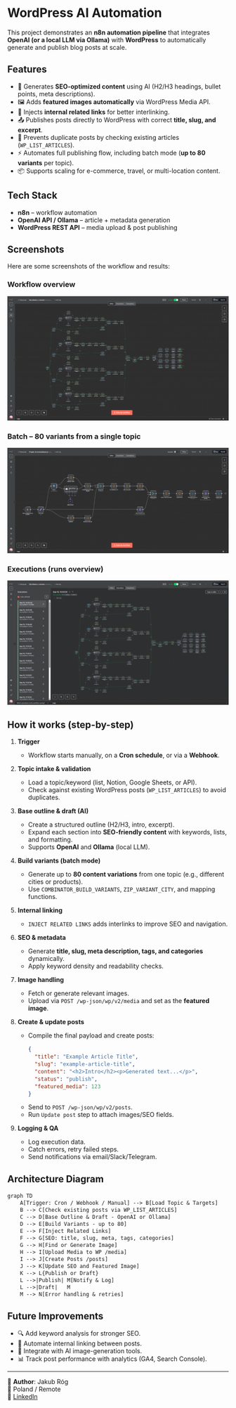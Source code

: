 # WordPress AI Automation

This project demonstrates an **n8n automation pipeline** that integrates **OpenAI (or a local LLM via Ollama)** with **WordPress** to automatically generate and publish blog posts at scale.

## Features
- 📝 Generates **SEO-optimized content** using AI (H2/H3 headings, bullet points, meta descriptions).
- 🖼️ Adds **featured images automatically** via WordPress Media API.
- 🧩 Injects **internal related links** for better interlinking.
- 📤 Publishes posts directly to WordPress with correct **title, slug, and excerpt**.
- 🚫 Prevents duplicate posts by checking existing articles (`WP_LIST_ARTICLES`).
- ⚡ Automates full publishing flow, including batch mode (**up to 80 variants** per topic).
- 📦 Supports scaling for e-commerce, travel, or multi-location content.

## Tech Stack
- **n8n** – workflow automation  
- **OpenAI API / Ollama** – article + metadata generation  
- **WordPress REST API** – media upload & post publishing  

## Screenshots
Here are some screenshots of the workflow and results:

### Workflow overview
![Workflow](assets/Workflow.jpg)

### Batch – 80 variants from a single topic
![Single 80 Articles](assets/Single-80-articles.jpg)

### Executions (runs overview)
![Executions](assets/Executions-workflow.jpg)

## How it works (step-by-step)

1. **Trigger**
   - Workflow starts manually, on a **Cron schedule**, or via a **Webhook**.

2. **Topic intake & validation**
   - Load a topic/keyword (list, Notion, Google Sheets, or API).
   - Check against existing WordPress posts (`WP_LIST_ARTICLES`) to avoid duplicates.

3. **Base outline & draft (AI)**
   - Create a structured outline (H2/H3, intro, excerpt).
   - Expand each section into **SEO-friendly content** with keywords, lists, and formatting.
   - Supports **OpenAI** and **Ollama** (local LLM).

4. **Build variants (batch mode)**
   - Generate up to **80 content variations** from one topic (e.g., different cities or products).
   - Use `COMBINATOR_BUILD_VARIANTS`, `ZIP_VARIANT_CITY`, and mapping functions.

5. **Internal linking**
   - `INJECT RELATED LINKS` adds interlinks to improve SEO and navigation.

6. **SEO & metadata**
   - Generate **title, slug, meta description, tags, and categories** dynamically.
   - Apply keyword density and readability checks.

7. **Image handling**
   - Fetch or generate relevant images.
   - Upload via `POST /wp-json/wp/v2/media` and set as the **featured image**.

8. **Create & update posts**
   - Compile the final payload and create posts:  
     ```json
     {
       "title": "Example Article Title",
       "slug": "example-article-title",
       "content": "<h2>Intro</h2><p>Generated text...</p>",
       "status": "publish",
       "featured_media": 123
     }
     ```
   - Send to `POST /wp-json/wp/v2/posts`.  
   - Run `Update post` step to attach images/SEO fields.

9. **Logging & QA**
   - Log execution data.
   - Catch errors, retry failed steps.
   - Send notifications via email/Slack/Telegram.

## Architecture Diagram

```mermaid
graph TD
    A[Trigger: Cron / Webhook / Manual] --> B[Load Topic & Targets]
    B --> C[Check existing posts via WP_LIST_ARTICLES]
    C --> D[Base Outline & Draft - OpenAI or Ollama]
    D --> E[Build Variants - up to 80]
    E --> F[Inject Related Links]
    F --> G[SEO: title, slug, meta, tags, categories]
    G --> H[Find or Generate Image]
    H --> I[Upload Media to WP /media]
    I --> J[Create Posts /posts]
    J --> K[Update SEO and Featured Image]
    K --> L{Publish or Draft}
    L -->|Publish| M[Notify & Log]
    L -->|Draft|   M
    M --> N[Error handling & retries]

```

## Future Improvements
- 🔍 Add keyword analysis for stronger SEO.
- 🔗 Automate internal linking between posts.
- 🎨 Integrate with AI image-generation tools.
- 📊 Track post performance with analytics (GA4, Search Console).

---

👤 **Author**: Jakub Róg  
📍 Poland / Remote  
🔗 [LinkedIn](https://www.linkedin.com/in/jakub-róg-a15152380/)
